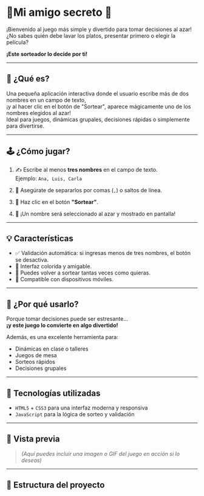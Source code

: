 # 🎉Mi amigo secreto 🎲

¡Bienvenido al juego más simple y divertido para tomar decisiones al azar!  
¿No sabes quién debe lavar los platos, presentar primero o elegir la película?  

**¡Este sorteador lo decide por ti!**

---

## 🌟 ¿Qué es?

Una pequeña aplicación interactiva donde el usuario escribe más de dos nombres en un campo de texto,  
¡y al hacer clic en el botón de "Sortear", aparece mágicamente uno de los nombres elegidos al azar!  
Ideal para juegos, dinámicas grupales, decisiones rápidas o simplemente para divertirse.

---

## 🕹️ ¿Cómo jugar?

1. ✍️ Escribe al menos **tres nombres** en el campo de texto.  
   Ejemplo: `Ana, Luis, Carla`

2. 🧼 Asegúrate de separarlos por comas (`,`) o saltos de línea.

3. 🎯 Haz clic en el botón **"Sortear"**.

4. 🎉 ¡Un nombre será seleccionado al azar y mostrado en pantalla!

---

## 💡 Características

- ✅ Validación automática: si ingresas menos de tres nombres, el botón se desactiva.
- 🎨 Interfaz colorida y amigable.
- 🔁 Puedes volver a sortear tantas veces como quieras.
- 📱 Compatible con dispositivos móviles.

---

## 🧠 ¿Por qué usarlo?

Porque tomar decisiones puede ser estresante...  
**¡y este juego lo convierte en algo divertido!**

Además, es una excelente herramienta para:

- Dinámicas en clase o talleres
- Juegos de mesa
- Sorteos rápidos
- Decisiones grupales

---

## 🚀 Tecnologías utilizadas

- `HTML5` + `CSS3` para una interfaz moderna y responsiva  
- `JavaScript` para la lógica de sorteo y validación

---

## 📸 Vista previa

> *(Aquí puedes incluir una imagen o GIF del juego en acción si lo deseas)*

---

## 📂 Estructura del proyecto
